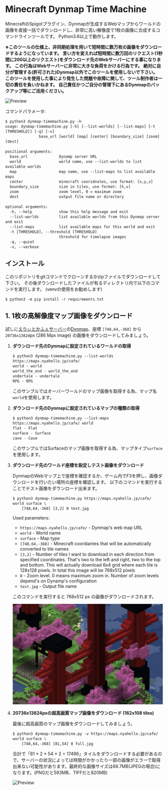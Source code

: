 # Minecraft Dynmap Time Machine

MinecraftのSpigotプラグイン、Dynmapが生成するWebマップからワールドの画像を直接一括でダウンロードし、非常に高い解像度で1枚の画像に合成するコマンドラインツールです。
Python3.6以上で動作します。


**※このツールの仕様上、非同期処理を用いて短時間に数万枚の画像をダウンロードするようになっています。**
**言い方を変えれば短時間に数万回のリクエスト(1秒間に200以上のリクエスト)をダウンロード先のWebサーバーにする事になります。**
**この行為はWebサーバーに非常に大きな負荷をかける行為です。**
**絶対に自分が管理する(許可された)Dynmap以外でこのツールを使用しないで下さい。**
**このツールを使用した事により発生した問題や故障に関して、ツール制作者は一切の責任を負いかねます。**
**自己責任かつご自分の管理下にあるDynmapのバックアップ等にご活用ください。**

![Preview](https://i.imgur.com/Ojk5Llj.jpg)


コマンドパラメータ:

    $ python3 dynmap-timemachine.py -h
    usage: dynmap-timemachine.py [-h] [--list-worlds] [--list-maps] [-t [THRESHOLD]] [-q] [-v]
                   base_url [world] [map] [center] [boundary_size] [zoom] [dest]
    
    positional arguments:
      base_url              Dynamp server URL
      world                 world name, use --list-worlds to list available worlds
      map                   map name, use --list-maps to list available maps
      center                minecraft cooridnates, use format: [x,y,z]
      boundary_size         size in tiles, use format: [h,v]
      zoom                  zoom level, 0 = maximum zoom
      dest                  output file name or directory
    
    optional arguments:
      -h, --help            show this help message and exit
      --list-worlds         list available worlds from this Dynmap server and exit
      --list-maps           list available maps for this world and exit
      -t [THRESHOLD], --threshold [THRESHOLD]
                            threshold for timelapse images
      -q, --quiet
      -v, --verbose

## インストール
このリポジトリをgitコマンドでクローンするかzipファイルでダウンロードして下さい。
その後ダウンロードしたファイルが有るディレクトリ内で以下のコマンドを実行します。
(venvの使用をお勧めします)

    $ python3 -m pip install -r requirements.txt

## 1. 1枚の高解像度マップ画像をダウンロード

試しに[えりぃとかふぇサーバー](https://nyahello.jp/docs/minecraft/elite_cafe/)の[Dynmap](https://maps.nyahello.jp/cafe/)、座標 `[748,64,-368]` から `20736x13824`px (286 Mpx image) の画像をダウンロードしてみましょう。


1. **ダウンロード先のDynmapに設定されているワールドの取得**

   ```
   $ python3 dynmap-timemachine.py --list-worlds https://maps.nyahello.jp/cafe/
   world - world
   world_the_end - world_the_end
   undertale - undertale
   RPG - RPG
   ```

   このサンプルではオーバーワールドのマップ画像を取得する為、マップ名`world`を使用します。

2. **ダウンロード先のDynmapに設定されているマップの種類の取得**

   ```
   $ python3 dynmap-timemachine.py --list-maps https://maps.nyahello.jp/cafe/ world
   flat - Flat
   surface - Surface
   cave - Cave
   ```
    
   このサンプルではSurfaceのマップ画像を取得する為、マップタイプ`surface`を使用します。
   
3. **ダウンロード先のワールド座標を設定しテスト画像をダウンロード**

   DynmapのWebマップ上で座標を確認するか、ゲーム内でF3を押し、画像ダウンロードを行いたい場所の座標を確認します。
   以下のコマンドを実行することでテスト画像をダウンロード出来ます。
   
   ```
   $ python3 dynmap-timemachine.py https://maps.nyahello.jp/cafe/ world surface \
       [748,64,-368] [3,2] 0 test.jpg
   ```
   
   Used parameters:
   
   - `https://maps.nyahello.jp/cafe/` - Dynmap's web map URL
   - `world` - World name
   - `surface` - Map type
   - `[748,64,-368]` - Minecraft coordiantes that will be automatically converted to tile names
   - `[3,2]` - Number of tiles I want to download in each direction from specified coordinates. That's two to the left and right, two to the top and bottom. This will actually download 6x4 grid where each tile is 128x128 pixels. In total this image will be 768x512 pixels
   - `0` - Zoom level. 0 means maximum zoom in. Number of zoom levels depend's on Dynamp's configuration
   - `test.jpg` - Output file name
   
   このコマンドを実行すると 768x512 px の画像がダウンロードされます。
   
   ![Preview from 6x4 grid](https://raw.githubusercontent.com/noflm/minecraft-dynmap-timemachine/master/sample_imgs/cafe_3x2_s.jpg)
   
4. **20736x13824pxの超高画質マップ画像をダウンロード (162x108 tiles)**
   
   最後に超高画質のマップ画像をダウンロードしてみましょう。
   
   ```
   $ python3 dynmap-timemachine.py -v https://maps.nyahello.jp/cafe/ world surface \
       [748,64,-368] [81,54] 0 full.jpg
   ```
   
   合計で「81 * 2 * 54 * 2 = 17496」タイルをダウンロードする必要があるので、サーバーの状況によっては時間がかかったり一部の画像がエラーで取得出来ない可能性があります。最終的な画像サイズは66.7MB(JPEGの場合)になります。(PNGだと593MB、TIFFだと820MB)
   
   ![Preview](https://i.imgur.com/Ojk5Llj.jpg)
